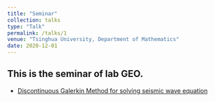 ```yaml
---
title: "Seminar"
collection: talks
type: "Talk"
permalink: /talks/1
venue: "Tsinghua University, Department of Mathematics"
date: 2020-12-01
---
```


## This is the seminar of lab GEO.
* [Discontinuous Galerkin Method for solving seismic wave equation](https://github.com/changyf98/changyf98.github.io/raw/master/files/%E9%97%B4%E6%96%AD%E6%9C%89%E9%99%90%E5%85%83%E6%B1%82%E8%A7%A3%E5%9C%B0%E9%9C%87%E6%B3%A2%E5%8A%A8%E6%96%B9%E7%A8%8B%E7%9A%84%E7%A0%94%E7%A9%B6%E8%BF%9B%E5%B1%95.pdf)

